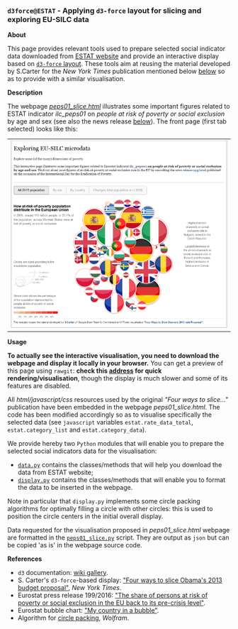### `d3force@ESTAT` - Applying `d3-force` layout for slicing and exploring EU-SILC data

**About**

This page provides relevant tools used to prepare selected social indicator data downloaded from [ESTAT website](http://ec.europa.eu/eurostat/data/database) and provide an interactive display based on [`d3-force` layout](https://github.com/d3/d3-force). These tools aim at reusing the material developed by S.Carter for the _New York Times_ publication mentioned below [below](#References) so as to provide with a similar visualisation.

**Description**

The webpage [_peps01_slice.html_](https://github.com/gjacopo/bodylanguage/blob/master/d3force/peps01_slice.html) illustrates some important figures related to ESTAT indicator _ilc_peps01_ on *people at risk of poverty or social exclusion* by age and sex (see also the  news release [below](#References)). The front page (first tab selected) looks like this:
<table>
<tr>
<td><kbd><img src="peps01-d3force.png" alt="PEPS01 display"></kbd></td>
</tr>
</table>

**Usage** 

**To actually see the interactive visualisation, you need to download the webpage and display it locally in your browser.** You can get a preview of this page using `rawgit`: **check this [address](https://cdn.rawgit.com/gjacopo/bodylanguage/b245c372/d3force/peps01_slice.html) for quick rendering/visualisation**, though the display is much slower and some of its features are disabled.

All _html/javascript/css_ resources used by the original _"Four ways to slice..."_ publication have been embedded in the webpage _peps01_slice.html_. The code has been modified accordingly so as to visualise  specifically the selected data  (see `javascript` variables `estat.rate_data_total`, `estat.category_list` and `estat.category_data`).

We provide hereby two `Python` modules that will enable you to prepare the selected social indicators data for the visualisation:
* [`data.py`](https://github.com/gjacopo/bodylanguage/blob/master/d3force/data.py) contains the classes/methods that will help you download the data from ESTAT website;
* [`display.py`](https://github.com/gjacopo/bodylanguage/blob/master/d3force/display.py) contains the classes/methods that will enable you to format the data to be inserted in the webpage.

Note in particular that `display.py` implements some circle packing algorithms for optimally filling a circle with other circles: this is used to position the circle centers in the initial overall display. 

Data requested for the visualisation proposed in _peps01_slice.html_ webpage are formatted in the [`peps01_slice.py`](https://github.com/gjacopo/bodylanguage/blob/master/d3force/peps01_slice.py) script. They are output as `json` but can be copied 'as is' in the webpage source code.

**<a name="References"></a>References**

* `d3` documentation: [wiki gallery](https://github.com/d3/d3/wiki/Gallery).
* S. Carter's `d3-force`-based display: ["Four ways to slice Obama's 2013 budget proposal"](http://www.nytimes.com/interactive/2012/02/13/us/politics/2013-budget-proposal-graphic.html), _New York Times_.
* Eurostat press release 199/2016: ["The share of persons at risk of poverty or social exclusion in the EU back to its pre-crisis level"](http://ec.europa.eu/eurostat/documents/2995521/7695750/3-17102016-BP-EN.pdf).
* Eurostat bubble chart: ["My country in a bubble"](http://ec.europa.eu/eurostat/cache/BubbleChart/).
* Algorithm for [circle packing](http://mathworld.wolfram.com/CirclePacking.html), _Wolfram_.
